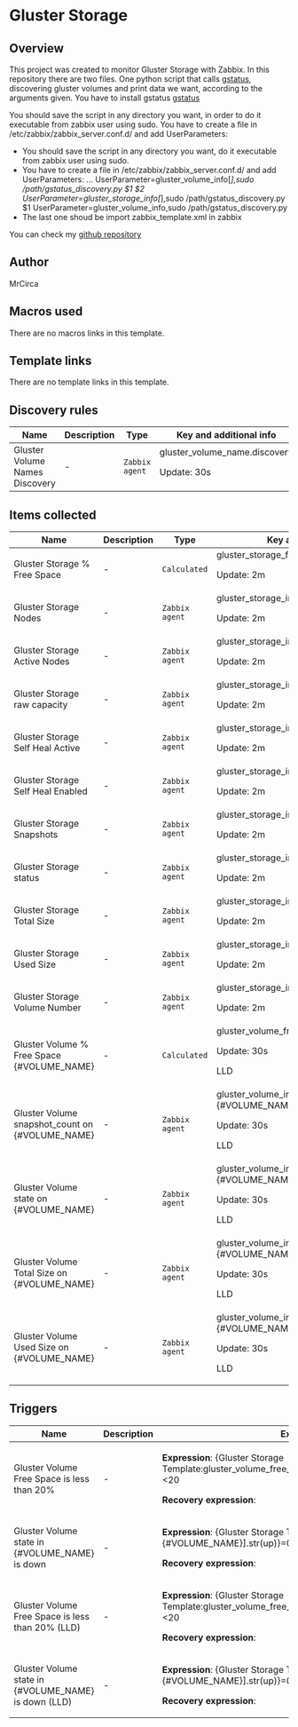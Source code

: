 # Gluster Storage

## Overview

 This project was created to monitor Gluster Storage with Zabbix. In this repository there are two files. One python script that calls [gstatus](https://github.com/gluster/gstatus), discovering gluster volumes and print data we want, according to the arguments given. You have to install gstatus [gstatus](https://github.com/gluster/gstatus)


You should save the script in any directory you want, in order to do it executable from zabbix user using sudo. You have to create a file in /etc/zabbix/zabbix\_server.conf.d/ and add UserParameters:


* You should save the script in any directory you want, do it executable from zabbix user using sudo.
* You have to create a file in /etc/zabbix/zabbix\_server.conf.d/ and add UserParameters: ... UserParameter=gluster\_volume\_info[*],sudo /path/gstatus\_discovery.py $1 $2 UserParameter=gluster\_storage\_info[*],sudo /path/gstatus\_discovery.py $1 UserParameter=gluster\_volume\_info,sudo /path/gstatus\_discovery.py
* The last one shoud be import zabbix\_template.xml in zabbix


You can check my [github repository](https://github.com/MrCirca/zabbix-glusterfs)



## Author

MrCirca

## Macros used

There are no macros links in this template.

## Template links

There are no template links in this template.

## Discovery rules

|Name|Description|Type|Key and additional info|
|----|-----------|----|----|
|Gluster Volume Names Discovery|<p>-</p>|`Zabbix agent`|gluster_volume_name.discovery<p>Update: 30s</p>|
## Items collected

|Name|Description|Type|Key and additional info|
|----|-----------|----|----|
|Gluster Storage % Free Space|<p>-</p>|`Calculated`|gluster_storage_free_space<p>Update: 2m</p>|
|Gluster Storage Nodes|<p>-</p>|`Zabbix agent`|gluster_storage_info["node_count"]<p>Update: 2m</p>|
|Gluster Storage Active Nodes|<p>-</p>|`Zabbix agent`|gluster_storage_info["nodes_active"]<p>Update: 2m</p>|
|Gluster Storage raw capacity|<p>-</p>|`Zabbix agent`|gluster_storage_info["raw_capacity"]<p>Update: 2m</p>|
|Gluster Storage Self Heal Active|<p>-</p>|`Zabbix agent`|gluster_storage_info["sh_active"]<p>Update: 2m</p>|
|Gluster Storage Self Heal Enabled|<p>-</p>|`Zabbix agent`|gluster_storage_info["sh_enabled"]<p>Update: 2m</p>|
|Gluster Storage Snapshots|<p>-</p>|`Zabbix agent`|gluster_storage_info["snapshot_count"]<p>Update: 2m</p>|
|Gluster Storage status|<p>-</p>|`Zabbix agent`|gluster_storage_info["status"]<p>Update: 2m</p>|
|Gluster Storage Total Size|<p>-</p>|`Zabbix agent`|gluster_storage_info["usable_capacity"]<p>Update: 2m</p>|
|Gluster Storage Used Size|<p>-</p>|`Zabbix agent`|gluster_storage_info["used_capacity"]<p>Update: 2m</p>|
|Gluster Storage Volume Number|<p>-</p>|`Zabbix agent`|gluster_storage_info["volume_count"]<p>Update: 2m</p>|
|Gluster Volume % Free Space {#VOLUME_NAME}|<p>-</p>|`Calculated`|gluster_volume_free_space[{#VOLUME_NAME}]<p>Update: 30s</p><p>LLD</p>|
|Gluster Volume snapshot_count on {#VOLUME_NAME}|<p>-</p>|`Zabbix agent`|gluster_volume_info["snapshot_count",{#VOLUME_NAME}]<p>Update: 30s</p><p>LLD</p>|
|Gluster Volume state on {#VOLUME_NAME}|<p>-</p>|`Zabbix agent`|gluster_volume_info["state",{#VOLUME_NAME}]<p>Update: 30s</p><p>LLD</p>|
|Gluster Volume Total Size on {#VOLUME_NAME}|<p>-</p>|`Zabbix agent`|gluster_volume_info["usable_capacity",{#VOLUME_NAME}]<p>Update: 30s</p><p>LLD</p>|
|Gluster Volume Used Size on {#VOLUME_NAME}|<p>-</p>|`Zabbix agent`|gluster_volume_info["used_capacity",{#VOLUME_NAME}]<p>Update: 30s</p><p>LLD</p>|
## Triggers

|Name|Description|Expression|Priority|
|----|-----------|----------|--------|
|Gluster Volume Free Space is less than 20%|<p>-</p>|<p>**Expression**: {Gluster Storage Template:gluster_volume_free_space[{#VOLUME_NAME}].last(,5m)}<20</p><p>**Recovery expression**: </p>|warning|
|Gluster Volume state in {#VOLUME_NAME} is down|<p>-</p>|<p>**Expression**: {Gluster Storage Template:gluster_volume_info["state",{#VOLUME_NAME}].str(up)}=0</p><p>**Recovery expression**: </p>|warning|
|Gluster Volume Free Space is less than 20% (LLD)|<p>-</p>|<p>**Expression**: {Gluster Storage Template:gluster_volume_free_space[{#VOLUME_NAME}].last(,5m)}<20</p><p>**Recovery expression**: </p>|warning|
|Gluster Volume state in {#VOLUME_NAME} is down (LLD)|<p>-</p>|<p>**Expression**: {Gluster Storage Template:gluster_volume_info["state",{#VOLUME_NAME}].str(up)}=0</p><p>**Recovery expression**: </p>|warning|
